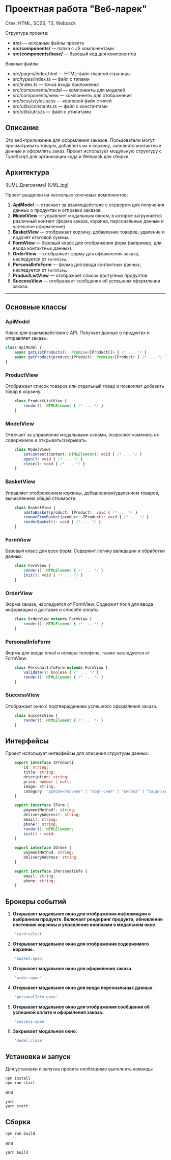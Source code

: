 # Проектная работа "Веб-ларек"

Стек: HTML, SCSS, TS, Webpack

Структура проекта:
- **src/** — исходные файлы проекта
- **src/components/** — папка с JS компонентами
- **src/components/base/** — базовый код для компонентов

Важные файлы:
- src/pages/index.html — HTML-файл главной страницы
- src/types/index.ts — файл с типами
- src/index.ts — точка входа приложения
- src/components/model — компоненты для моделей
- src/components/view — компоненты для отображения
- src/scss/styles.scss — корневой файл стилей
- src/utils/constants.ts — файл с константами
- src/utils/utils.ts — файл с утилитами

## Описание

Это веб-приложение для оформления заказов. Пользователи могут просматривать товары, добавлять их в корзину, заполнять контактные данные и оформлять заказ. Проект использует модульную структуру с TypeScript для организации кода и Webpack для сборки.

## Архитектура
![UML Диаграмма] (UML.jpg)

Проект разделен на несколько ключевых компонентов:

1. **ApiModel** — отвечает за взаимодействие с сервером для получения данных о продуктах и отправки заказов.
2. **ModelView** — управляет модальным окном, в которое загружается различный контент (форма заказа, корзина, персональные данные и успешное оформление).
3. **BasketView** — отображает корзину, добавление товаров, удаление и подсчет итоговой суммы.
4. **FormView** — базовый класс для отображения форм (например, для ввода контактных данных).
5. **OrderView** — отображает форму для оформления заказа, наследуется от `FormView`.
6. **PersonalInfoForm** — форма для ввода контактных данных, наследуется от `FormView`.
7. **ProductListView** — отображает список доступных продуктов.
8. **SuccessView** — отображает сообщение об успешном оформлении заказа.

---

## Основные классы

### ApiModel
Класс для взаимодействия с API. Получает данные о продуктах и отправляет заказы.
```typescript
class ApiModel {
    async getListProducts(): Promise<IProduct[]> { /* ... */ }
    async getProduct(product:IProduct): Promise<IProduct> { /* ... */ }
}
```
### ProductView
Отображает список товаров или отдельный товар и позволяет добавить товар в корзину.

```typescript
    class ProductListView {
        render(): HTMLElement { /* ... */ }
    }
```
### ModelView
Отвечает за управление модальными окнами, позволяет изменять их содержимое и открывать/закрывать.
```typescript
    class ModelView{
        setContent(content: HTMLElement): void { /* ... */ }
        open(): void { /* ... */ }
        close(): void { /* ... */ }
    }
```
### BasketView
Управляет отображением корзины, добавлением/удалением товаров, вычислением общей стоимости.

```typescript
    class BasketView {
        addToBasket(product: IProduct): void { /* ... */ }
        removeFromBasket(product: IProduct): void { /* ... */ }
        renderBasket(): void { /* ... */ }
    }
```
### FormView
Базовый класс для всех форм. Содержит логику валидации и обработки данных.

```typescript
    class FormView {
        render(): HTMLElement { /* ... */ }
        init(): void { /* ... */ }
    }
```
### OrderView
Форма заказа, наследуется от FormView. Содержит поля для ввода информации о доставке и способе оплаты.
```typescript
    class OrderView extends FormView {
        render(): HTMLElement { /* ... */ }
    }
```
### PersonalInfoForm
Форма для ввода email и номера телефона, также наследуется от FormView.

```typescript
    class PersonalInfoForm extends FormView {
        validate(): boolean { /* ... */ }
        render(): HTMLElement { /* ... */ }
    }
```
### SuccessView
Отображает окно с подтверждением успешного оформления заказа.

```typescript
    class SuccessView {
        render(): HTMLElement { /* ... */ }
    }
```

## Интерфейсы
Проект использует интерфейсы для описания структуры данных:
```typescript
    export interface IProduct{
        id: string;
        title: string;
        description: string;
        price: number | null;
        image: string;
        category: "дополнительное" | "софт-скил" | "кнопка" | "хард-скил" | "другое";
    }

    export interface IForm {
        paymentMethod?: string;
        deliveryAddress?: string;
        email?: string;
        phone?: string;
        render(): HTMLElement;
        init() : void;
    }

    export interface IOrder {
        paymentMethod: string;
        deliveryAddress: string;
    }

    export interface IPersonalInfo {
        email: string;
        phone: string;
    }
```

## Брокеры событий

1. **Открывает модальное окно для отображения информации о выбранном продукте. Включает рендеринг продукта, обновление состояния корзины и управление кнопками в модальном окне.**
```typescript
    'card:select'
```

2. **Открывает модальное окно для отображения содержимого корзины.**
```typescript
    'basket:open'
```

3. **Открывает модальное окно для оформления заказа.**
```typescript
    'order:open'
```

4. **Открывает модальное окно для ввода персональных данных.**
```typescript
    'personalInfo:open'
```

5. **Открывает модальное окно для отображения сообщения об успешной оплате и оформления заказа.**
```typescript
    'success:open'
```

6. **Закрывает модальное окно.**
```typescript
    'model:close'
```

## Установка и запуск
Для установки и запуска проекта необходимо выполнить команды

```
npm install
npm run start
```

или

```
yarn
yarn start
```
## Сборка

```
npm run build
```

или

```
yarn build
```